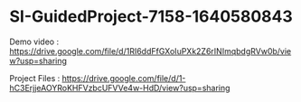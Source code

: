 # SI-GuidedProject-7158-1640580843

Demo video : https://drive.google.com/file/d/1RI6ddFfGXoIuPXk2Z6rINImqbdgRVw0b/view?usp=sharing

Project Files : https://drive.google.com/file/d/1-hC3ErjjeAOYRoKHFVzbcUFVVe4w-HdD/view?usp=sharing


